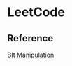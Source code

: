 # LeetCode

## Reference
[BIt Manipulation](https://discuss.leetcode.com/topic/50315/a-summary-how-to-use-bit-manipulation-to-solve-problems-easily-and-efficiently)